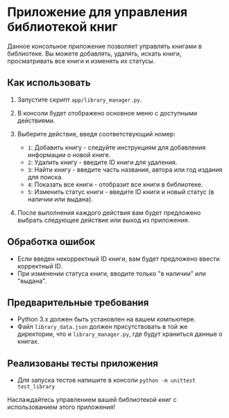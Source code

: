 # Приложение для управления библиотекой книг

Данное консольное приложение позволяет управлять книгами в библиотеке. Вы можете добавлять, удалять, искать книги, просматривать все книги и изменять их статусы.

## Как использовать

1. Запустите скрипт `app/library_manager.py`.
2. В консоли будет отображено основное меню с доступными действиями.
3. Выберите действие, введя соответствующий номер:

   - `1`: Добавить книгу - следуйте инструкциям для добавления информации о новой книге.
   - `2`: Удалить книгу - введите ID книги для удаления.
   - `3`: Найти книгу - введите часть названия, автора или год издания для поиска.
   - `4`: Показать все книги - отобразит все книги в библиотеке.
   - `5`: Изменить статус книги - введите ID книги и новый статус (в наличии или выдана).

4. После выполнения каждого действия вам будет предложено выбрать следующее действие или выход из приложения.

## Обработка ошибок

- Если введен некорректный ID книги, вам будет предложено ввести корректный ID.
- При изменении статуса книги, вводите только "в наличии" или "выдана".

## Предварительные требования

- Python 3.x должен быть установлен на вашем компьютере.
- Файл `library_data.json` должен присутствовать в той же директории, что и `library_manager.py`, где будут храниться данные о книгах.

## Реализованы тесты приложения

- Для запуска тестов напишите в консоли 
`` python -m unittest test_library ``

Наслаждайтесь управлением вашей библиотекой книг с использованием этого приложения!
